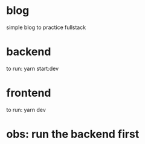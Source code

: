 # blog
simple blog to practice fullstack

# backend
to run: yarn start:dev

# frontend
to run: yarn dev

# obs: run the backend first
